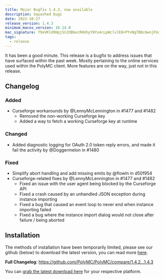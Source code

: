 ```yaml
---
title: Major Bugfix 1.4.3, now available
description: Squashed bugs
date: 2022-10-27
release_version: 1.4.3
minimum_macos_version: 10.14.0
mac_signature: T9oVKld9HpjSCd3BbecRHUhyY8Yx4cLpWclvlE8+PYvNg7BQc6wnjFmxNYYWjAWUOv50WstOVG14Sm4hGLJzBg==
tags:
  - release
---
```


It has been a good minute.
This release is a bugfix to address issues that have surfaced within the past week. 
Mostly pertaining to the online services used within the PolyMC client.
More features are on the way, just not in this release.

## Changelog

### Added
- Curseforge workarounds by @LennyMcLennington in #1477 and #1482
  - Removed the non-working Curseforge key
  - Added a way to fetch a working Curseforge key at runtime

### Changed
- Added diagnostic logging for OAuth 2.0 token reply errors, and made it fail the activity by @Doggermelon in #1480

### Fixed
- Simplify abort handling and add missing emits by @flowln in d50f954
- Curseforge-related fixes by @LennyMcLennington in #1477 and #1482
  - Fixed an issue with the user agent being blocked by the Curseforge API
  - Fixed a crash caused by an unhandled JSON exception during instance importing
  - Fixed a bug that caused an event loop to never end when instance importing failed
  - Fixed a bug where the instance import dialog would not close after failure / being aborted

## Installation
The methods of installation have been temporarily limited, please see our github (below) to download the latest version, you can read more [here](/news/what-happened/).

**Full Changelog**: https://github.com/PolyMC/PolyMC/compare/1.4.2...1.4.3

You can [grab the latest download here](/download) for your respective platform.
